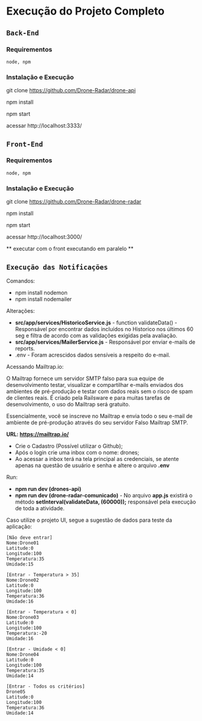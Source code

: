 # Execução do Projeto Completo 

## `Back-End`

### Requirementos
```
node, npm
```

### Instalação e  Execução
git clone https://github.com/Drone-Radar/drone-api <p>
npm install <p>
npm start <p>
acessar http://localhost:3333/ <p> 


## `Front-End`

### Requirementos
```
node, npm
```

### Instalação e  Execução
git clone https://github.com/Drone-Radar/drone-radar <p>
npm install <p>
npm start <p>
acessar http://localhost:3000/ <p> 
** executar com o front executando em paralelo ** 

## `Execução das Notificações`

Comandos:
* npm install nodemon
* npm install nodemailer

Alterações:
* **src/app/services/HistoricoService.js** - function validateData() - Responsável por encontrar dados incluídos no Historico nos últimos 60 seg e filtra de acordo com as validações exigidas pela avaliação.
* **src/app/services/MailerService.js** - Responsável por enviar e-mails de reports.
* .env - Foram acrescidos dados sensíveis a respeito do e-mail.

Acessando Mailtrap.io:

O Mailtrap fornece um servidor SMTP falso para sua equipe de desenvolvimento testar, visualizar e compartilhar e-mails enviados dos ambientes de pré-produção e testar com dados reais sem o risco de spam de clientes reais. É criado pela Railsware e para muitas tarefas de desenvolvimento, o uso do Mailtrap será gratuito.

Essencialmente, você se inscreve no Mailtrap e envia todo o seu e-mail de ambiente de pré-produção através do seu servidor Falso Mailtrap SMTP.

**URL: https://mailtrap.io/**
* Crie o Cadastro (Possível utilizar o Github);
* Após o login crie uma inbox com o nome: drones;
* Ao acessar a inbox terá na tela principal as credenciais, se atente apenas na questão de usuário e senha e altere o arquivo **.env**

Run:

* **npm run dev (drones-api)**
* **npm run dev (drone-radar-comunicado)** - No arquivo **app.js** existirá o método **setInterval(validateData, (60000));** responsável pela execução de toda a atividade.

Caso utilize o projeto UI, segue a sugestão de dados para teste da aplicação:

```
[Não deve entrar]
Nome:Drone01
Latitude:0
Longitude:100
Temperatura:35
Umidade:15

[Entrar - Temperatura > 35]
Nome:Drone02
Latitude:0
Longitude:100
Temperatura:36
Umidade:16

[Entrar - Temperatura < 0]
Nome:Drone03
Latitude:0
Longitude:100
Temperatura:-20
Umidade:16

[Entrar - Umidade < 0]
Nome:Drone04
Latitude:0
Longitude:100
Temperatura:35
Umidade:14

[Entrar - Todos os critérios]
Drone05
Latitude:0
Longitude:100
Temperatura:36
Umidade:14

```



